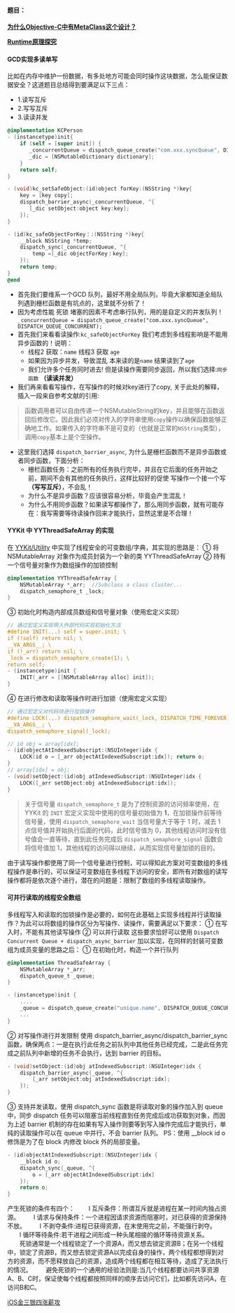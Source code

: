 #### 题目：

[**为什么Objective-C中有MetaClass这个设计？**](https://zhuanlan.zhihu.com/p/265409084)

[**Runtime原理探究**](https://www.jianshu.com/p/30de582dbeb7)

#### GCD实现多读单写

比如在内存中维护一份数据，有多处地方可能会同时操作这块数据，怎么能保证数据安全？这道题目总结得到要满足以下三点：

- 1.读写互斥
- 2.写写互斥
- 3.读读并发

```objective-c
@implementation KCPerson
- (instancetype)init{
    if (self = [super init]) {
       _concurrentQueue = dispatch_queue_create("com.xxx.syncQueue", DISPATCH_QUEUE_CONCURRENT);
       _dic = [NSMutableDictionary dictionary];
    }
    return self;
}

- (void)kc_setSafeObject:(id)object forKey:(NSString *)key{
    key = [key copy];
    dispatch_barrier_async(_concurrentQueue, ^{
       [_dic setObject:object key:key];
    });
}

- (id)kc_safeObjectForKey：:(NSString *)key{
    __block NSString *temp;
    dispatch_sync(_concurrentQueue, ^{
        temp =[_dic objectForKey：key];
    });
    return temp;
}
@end
```

- 首先我们要维系一个GCD 队列，最好不用全局队列，毕竟大家都知道全局队列遇到栅栏函数是有坑点的，这里就不分析了！
- 因为考虑性能 死锁 堵塞的因素不考虑串行队列，用的是自定义的并发队列！`_concurrentQueue = dispatch_queue_create("com.xxx.syncQueue", DISPATCH_QUEUE_CONCURRENT);`
- 首先我们来看看读操作:`kc_safeObjectForKey` 我们考虑到多线程影响是不能用异步函数的！说明：
  - 线程2 获取：`name` 线程3 获取 `age`
  - 如果因为异步并发，导致混乱 本来读的是`name` 结果读到了`age`
  - 我们允许多个任务同时进去! 但是读操作需要同步返回，所以我们选择:`同步函数` **（读读并发）**
- 我们再来看看写操作，在写操作的时候对key进行了copy, 关于此处的解释，插入一段来自参考文献的引用:

> 函数调用者可以自由传递一个NSMutableString的key，并且能够在函数返回后修改它。因此我们必须对传入的字符串使用`copy`操作以确保函数能够正确地工作。如果传入的字符串不是可变的（也就是正常的`NSString`类型），调用`copy`基本上是个空操作。

- 这里我们选择 `dispatch_barrier_async`, 为什么是栅栏函数而不是异步函数或者同步函数，下面分析：
  - 栅栏函数任务：之前所有的任务执行完毕，并且在它后面的任务开始之前，期间不会有其他的任务执行，这样比较好的促使 写操作一个接一个写 **（写写互斥）**，不会乱！
  - 为什么不是异步函数？应该很容易分析，毕竟会产生混乱！
  - 为什么不用同步函数？如果读写都操作了，那么用同步函数，就有可能存在：我写需要等待读操作回来才能执行，显然这里是不合理！

#### YYKit 中 YYThreadSafeArray 的实现

在 [YYKit/Utility](https://links.jianshu.com/go?to=https%3A%2F%2Fgithub.com%2Fibireme%2FYYKit%2Ftree%2Fmaster%2FYYKit%2FUtility) 中实现了线程安全的可变数组/字典，其实现的思路是：
 ① 将 NSMutableArray 对象作为成员封装为一个新的类 YYThreadSafeArray
 ② 持有一个信号量对象作为数组操作的加锁控制

```objective-c
@implementation YYThreadSafeArray {
    NSMutableArray *_arr;  //Subclass a class cluster...
    dispatch_semaphore_t _lock;
}
```

③ 初始化时构造内部成员数组和信号量对象（使用宏定义实现）

```objective-c
// 通过宏定义实现带入外部代码实现初始化方法
#define INIT(...) self = super.init; \
if (!self) return nil; \
__VA_ARGS__; \
if (!_arr) return nil; \
_lock = dispatch_semaphore_create(1); \
return self;
- (instancetype)init {
    INIT(_arr = [[NSMutableArray alloc] init]);
}
```

④ 在进行修改和读取等操作时进行加锁（使用宏定义实现）

```objective-c
// 通过宏定义对代码块进行加锁操作
#define LOCK(...) dispatch_semaphore_wait(_lock, DISPATCH_TIME_FOREVER); \
__VA_ARGS__; \
dispatch_semaphore_signal(_lock);

// id obj = array[idx];
- (id)objectAtIndexedSubscript:(NSUInteger)idx {
    LOCK(id o = [_arr objectAtIndexedSubscript:idx]); return o;
}
// array[idx] = obj;
- (void)setObject:(id)obj atIndexedSubscript:(NSUInteger)idx {
    LOCK([_arr setObject:obj atIndexedSubscript:idx]);
}
```

> 关于信号量 `dispatch_semaphore_t` 是为了控制资源的访问频率使用，在 YYKit 的 `INIT` 宏定义实现中使用的信号量初始值为 **1**，在加锁操作前等待信号量，使用 `dispatch_semaphore_wait` 当信号量大于等于 1 时，减去 1 点信号值并开始执行后面的代码，此时信号值为 0，其他线程访问时没有信号值会一直等待，直到此任务完成后 `dispatch_semaphore_signal` 函数会将信号值加 1，其他线程的访问得以继续，从而实现信号量加锁的目的。

由于读写操作都使用了同一个信号量进行控制，可以得知此方案对可变数组的多线程操作是串行的，可以保证可变数组在多线程下访问的安全，即所有对数组的读写操作都将是依次逐个进行，潜在的问题是：限制了数组的多线程读取操作。

#### 可并行读取的线程安全数组

多线程写入和读取的加锁操作是必要的，如何在此基础上实现多线程并行读取操作？为此可以将数组的操作区分为写操作、读操作，需要满足以下要求：
 ① 在写入时，不能有其他读写操作
 ② 可以并行读取
 这些要求恰好可以使用 `Dispatch Concurrent Queue + dispatch_async_barrier` 加以实现，在同样的封装可变数组为成员变量的思路之后：
 ① 在初始化时，构造一个并行队列

```objective-c
@implementation ThreadSafeArray {
    NSMutableArray *_arr; 
    dispatch_queue_t _queue;
}

- (instancetype)init {
    ....
    _queue = dispatch_queue_create("unique.name", DISPATCH_QUEUE_CONCURRENT);
    ...
}
```

② 对写操作进行并发限制
 使用 dispatch_barrier_async/dispatch_barrier_sync 函数，确保两点：一是在执行此任务之前队列中其他任务已经完成，二是此任务完成之前队列中新增的任务不会执行，达到 barrier 的目标。

```objective-c
- (void)setObject:(id)obj atIndexedSubscript:(NSUInteger)idx {
    dispatch_barrier_async(_queue, ^{
        [_arr setObject:obj atIndexedSubscript:idx];
    });
}
```

③ 支持并发读取，使用 dispatch_sync 函数是将读取对象的操作加入到 queue 中，同步 dispatch 任务可以阻塞当前线程直到任务完成后成功获取到对象，而因为上述 barrier 机制的存在如果有写入操作则要等到写入操作完成后才能执行，单纯的读取操作可以在 queue 中并行，不会 barrier 队列。
 PS：使用 __block id o 修饰是为了在 block 内修改 block 外的局部变量。

```objective-c
- (id)objectAtIndexedSubscript:(NSUInteger)idx {
    __block id o;
    dispatch_sync(_queue, ^{
        o = [_arr objectAtIndexedSubscript:idx]
    });
    return o;
}
```

产生死锁的条件有四个：
　　l 互斥条件：所谓互斥就是进程在某一时间内独占资源。
　　l 请求与保持条件：一个进程因请求资源而阻塞时，对已获得的资源保持不放。
　　l 不剥夺条件:进程已获得资源，在末使用完之前，不能强行剥夺。
　　l 循环等待条件:若干进程之间形成一种头尾相接的循环等待资源关系。
　　死锁通常是一个线程锁定了一个资源A，而又想去锁定资源B；在另一个线程中，锁定了资源B，而又想去锁定资源A以完成自身的操作，两个线程都想得到对方的资源，而不愿释放自己的资源，造成两个线程都在相互等待，造成了无法执行的情况。
　　避免死锁的一个通用的经验法则是:当几个线程都要访问共享资源A、B、C时，保证使每个线程都按照同样的顺序去访问它们，比如都先访问A，在访问B和C。



[iOS金三银四涨薪攻](https://juejin.cn/post/7076028177570594847)
